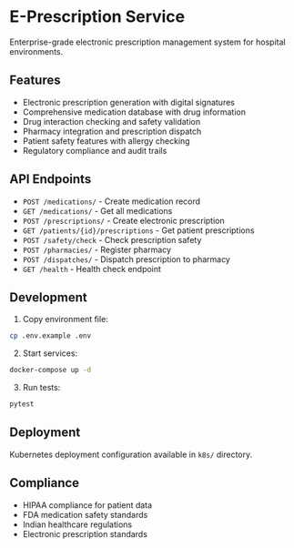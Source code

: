 # E-Prescription Service

Enterprise-grade electronic prescription management system for hospital environments.

## Features
- Electronic prescription generation with digital signatures
- Comprehensive medication database with drug information
- Drug interaction checking and safety validation
- Pharmacy integration and prescription dispatch
- Patient safety features with allergy checking
- Regulatory compliance and audit trails

## API Endpoints
- `POST /medications/` - Create medication record
- `GET /medications/` - Get all medications
- `POST /prescriptions/` - Create electronic prescription
- `GET /patients/{id}/prescriptions` - Get patient prescriptions
- `POST /safety/check` - Check prescription safety
- `POST /pharmacies/` - Register pharmacy
- `POST /dispatches/` - Dispatch prescription to pharmacy
- `GET /health` - Health check endpoint

## Development

1. Copy environment file:
```bash
cp .env.example .env
```

2. Start services:
```bash
docker-compose up -d
```

3. Run tests:
```bash
pytest
```

## Deployment

Kubernetes deployment configuration available in `k8s/` directory.

## Compliance

- HIPAA compliance for patient data
- FDA medication safety standards
- Indian healthcare regulations
- Electronic prescription standards
